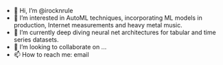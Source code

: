 - 👋 Hi, I’m @irocknrule
- 👀 I’m interested in AutoML techniques, incorporating ML models in production, Internet measurements and heavy metal music.
- 🌱 I’m currently deep diving neural net architectures for tabular and time series datasets.
- 💞️ I’m looking to collaborate on ...
- 📫 How to reach me: email

<!---
irocknrule/irocknrule is a ✨ special ✨ repository because its `README.md` (this file) appears on your GitHub profile.
You can click the Preview link to take a look at your changes.
--->
